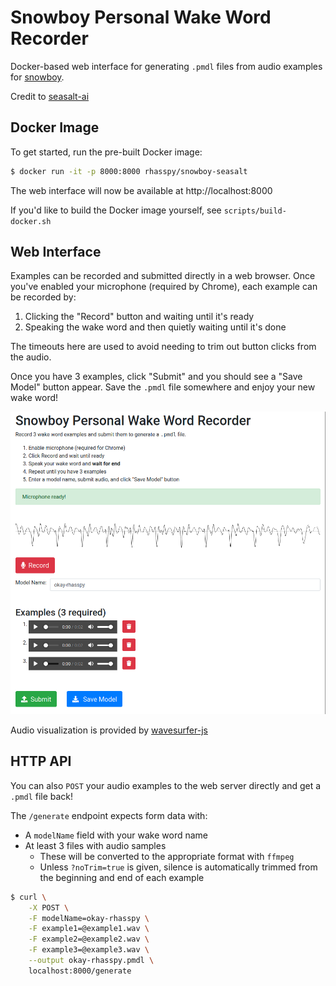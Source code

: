 # Snowboy Personal Wake Word Recorder

Docker-based web interface for generating `.pmdl` files from audio examples for [snowboy](https://github.com/Kitt-AI/snowboy).

Credit to [seasalt-ai](https://github.com/seasalt-ai/snowboy)

## Docker Image

To get started, run the pre-built Docker image:

```sh
$ docker run -it -p 8000:8000 rhasspy/snowboy-seasalt
```

The web interface will now be available at http://localhost:8000

If you'd like to build the Docker image yourself, see `scripts/build-docker.sh`

## Web Interface

Examples can be recorded and submitted directly in a web browser. Once you've enabled your microphone (required by Chrome), each example can be recorded by:

1. Clicking the "Record" button and waiting until it's ready
2. Speaking the wake word and then quietly waiting until it's done

The timeouts here are used to avoid needing to trim out button clicks from the audio.

Once you have 3 examples, click "Submit" and you should see a "Save Model" button appear. Save the `.pmdl` file somewhere and enjoy your new wake word!

![Screen shot of web interface](screenshot.png)

Audio visualization is provided by [wavesurfer-js](https://wavesurfer-js.org/)

## HTTP API

You can also `POST` your audio examples to the web server directly and get a `.pmdl` file back!

The `/generate` endpoint expects form data with:

* A `modelName` field with your wake word name
* At least 3 files with audio samples
    * These will be converted to the appropriate format with `ffmpeg`
    * Unless `?noTrim=true` is given, silence is automatically trimmed from the beginning and end of each example

```sh
$ curl \
    -X POST \
    -F modelName=okay-rhasspy \
    -F example1=@example1.wav \
    -F example2=@example2.wav \
    -F example3=@example3.wav \
    --output okay-rhasspy.pmdl \
    localhost:8000/generate
```
